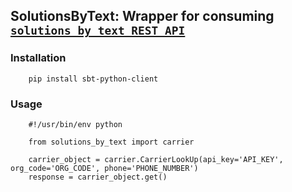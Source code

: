 

## SolutionsByText: Wrapper for consuming [`solutions by text REST API`](https://www.solutionsbytext.com/api-support/api-documentation/)



### Installation

        pip install sbt-python-client

### Usage

        #!/usr/bin/env python

        from solutions_by_text import carrier

        carrier_object = carrier.CarrierLookUp(api_key='API_KEY', org_code='ORG_CODE', phone='PHONE_NUMBER')
        response = carrier_object.get()
